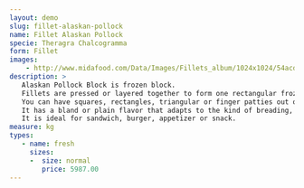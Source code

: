 ```yaml
---
layout: demo
slug: fillet-alaskan-pollock
name: Fillet Alaskan Pollock
specie: Theragra Chalcogramma
form: Fillet
images:
    - http://www.midafood.com/Data/Images/Fillets_album/1024x1024/54acdeae95fba509.jpg
description: >
   Alaskan Pollock Block is frozen block.
   Fillets are pressed or layered together to form one rectangular frozen block.
   You can have squares, rectangles, triangular or finger patties out of the Alaskan Pollock Block depending on your specification.
   It has a bland or plain flavor that adapts to the kind of breading, batter and dip you have.
   It is ideal for sandwich, burger, appetizer or snack.
measure: kg
types:
   - name: fresh
     sizes:
     -  size: normal
        price: 5987.00
---
```

